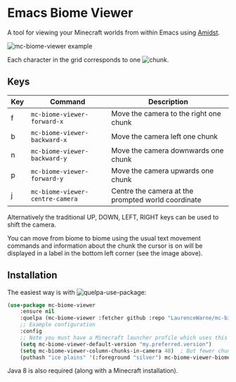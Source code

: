 # Emacs Biome Viewer

A tool for viewing your Minecraft worlds from within Emacs using [Amidst](https://github.com/toolbox4minecraft/amidst).

![mc-biome-viewer example](https://user-images.githubusercontent.com/17688577/76894381-f21ac080-6885-11ea-8268-0d4f4cd329df.png)

Each character in the grid corresponds to one ![chunk](https://minecraft.gamepedia.com/Chunk).

## Keys

| Key | Command                             | Description                                        |
|-----|-------------------------------------|----------------------------------------------------|
| f   | ```mc-biome-viewer-forward-x```     | Move the camera to the right one chunk             |
| b   | ```mc-biome-viewer-backward-x```    | Move the camera left one chunk                     |
| n   | ```mc-biome-viewer-backward-y```     | Move the camera downwards one chunk                  |
| p   | ```mc-biome-viewer-forward-y```    | Move the camera upwards one chunk                |
| j   | ```mc-biome-viewer-centre-camera``` | Centre the camera at the prompted world coordinate |

Alternatively the traditional UP, DOWN, LEFT, RIGHT keys can be used to shift the camera.

You can move from biome to biome using the usual text movement commands and information about the chunk the cursor is on will be displayed in a label in the bottom left corner (see the image above).

## Installation

The easiest way is with ![quelpa-use-package](https://github.com/quelpa/quelpa-use-package):

```lisp
(use-package mc-biome-viewer
    :ensure nil
    :quelpa (mc-biome-viewer :fetcher github :repo "LaurenceWarne/mc-biome-viewer")
    ;; Example configuration
    :config
    ;; Note you must have a Minecraft launcher profile which uses this version!
    (setq mc-biome-viewer-default-version "my.preferred.version")
    (setq mc-biome-viewer-column-chunks-in-camera 48)  ; But fewer chunks will be faster
    (puthash "ice plains" '(:foreground "silver") mc-biome-viewer-biome-to-face-map))
```

Java 8 is also required (along with a Minecraft installation).
